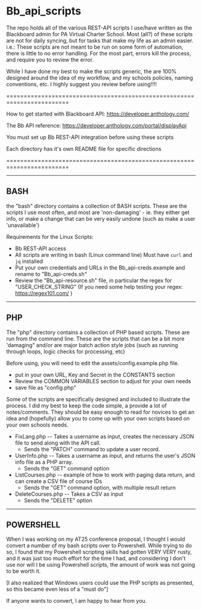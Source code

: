 # Bb_api_scripts

The repo holds all of the various  REST-API scripts I use/have written
as the Blackboard admin for PA Virtual Charter School.    Most (all?) 
of these scripts are not for daily syncing, but for tasks that make 
my life as an admin easier. i.e.: These scripts are not meant to be
run on some form of automation, there is little to no error handling.
For the most part, errors kill the process, and require you to review
the error.

While I have done my best to make the scripts generic, the are 100% 
designed around the idea of my workflow, and my schools policies,
naming conventions, etc.  I highly suggest you review before using!!!!

========================================================================

How to get started with Blackboard API:
   https://developer.anthology.com/ 

The Bb API reference:
   https://developer.anthology.com/portal/displayApi

You must set up Bb REST-API integration before using these scripts

Each directory has it's own README file for specific directions

========================================================================

------------------------------------
BASH 
------------------------------------
the "bash" directory contains a collection of BASH scripts.  These are 
the scripts I use most often, and most are 'non-damaging' - ie. they 
either get info, or make a change that can be very easily undone (such
as make a user 'unavailable')

Requirements for the Linux Scripts: 
  - Bb REST-API access
  - All scripts are writing in bash (Linux command line)
      Must have `curl` and `jq` installed
  - Put your own credentials and URLs in the Bb_api-creds.example and
      rename to "Bb_api-creds.sh"
  - Review the "Bb_api-resource.sh" file, in particular the regex 
      for "USER_CHECK_STRING"
      (If you need some help testing your regex: https://regex101.com/ )

------------------------------------
PHP
------------------------------------
The "php" directory contains a collection of PHP based scripts. These 
are run from the command line. These are the scripts that can be a bit 
more 'damaging" and/or are major batch action style jobs (such as 
running through loops, logic checks for processing, etc)

Before using, you will need to edit the assets/config.example.php file.
   - put in your own URL, Key and Secret in the CONSTANTS section
   - Review the COMMON VARIABLES section to adjust for your own needs
   - save file as "config.php"  

Some of the scripts are specifically designed and included to 
illustrate the process.  I did my best to keep the code simple, a
provide a lot of notes/comments.  They should be easy enough to read 
for novices to get an idea and (hopefully) allow you to come up with 
your own scripts based on your own schools needs.
  - FixLang.php -- Takes a username as input, creates the necessary JSON 
      file to send along with the API call. 
      - Sends the "PATCH" command to update a user record.
  - UserInfo.php -- Takes a username as input, and returns the user's
      JSON info file as a PHP array.
      - Sends the "GET" command option
  - ListCourses.php -- example of how to work with paging data return, 
      and can create a CSV file of course IDs
      - Sends the "GET" command option, with multiple result return
  - DeleteCourses.php -- Takes a CSV as input
      - Sends the "DELETE" option 

------------------------------------
POWERSHELL
------------------------------------
When I was working on my AT25 conference proposal, I thought I would 
convert a number of my bash scripts over to Powershell.  While trying 
to do so, I found that my Powershell scripting skills had gotten VERY 
VERY rusty, and it was just too much effort for the time I had, and 
considering I don't use nor will I be using Powershell scripts, the 
amount of work was not going to be worth it.  

[I also  realized that Windows users could use the PHP scripts as 
presented, so this became even less of a "must do"]

If anyone wants to convert, I am happy to hear from you.
